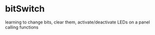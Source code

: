 # bitSwitch
learning to change bits, clear them, activate/deactivate LEDs on a panel
calling functions
